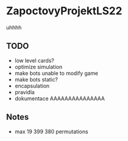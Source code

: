# ZapoctovyProjektLS22

uhhhh

## TODO

- low level cards?
- optimize simulation
- make bots unable to modify game
- make bots static?
- encapsulation
- pravidla
- dokumentace AAAAAAAAAAAAAAA

## Notes

- max 19 399 380 permutations
